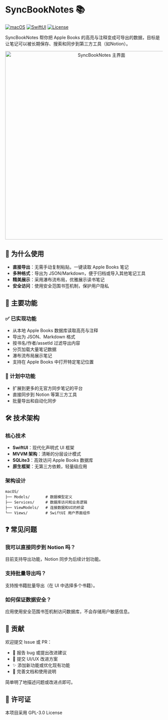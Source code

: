 # SyncBookNotes 📚

[![macOS](https://img.shields.io/badge/macOS-13+-blue.svg)](https://developer.apple.com/macos/)
[![SwiftUI](https://img.shields.io/badge/SwiftUI-5.0-orange.svg)](https://developer.apple.com/documentation/swiftui/)
[![License](https://img.shields.io/badge/license-MIT-green.svg)](LICENSE)

SyncBookNotes 帮你把 Apple Books 的高亮与注释变成可导出的数据，目标是让笔记可以被长期保存、搜索和同步到第三方工具（如Notion）。

<p align="center">
  <img src="https://user-images.githubusercontent.com/placeholder-image.jpg" alt="SyncBookNotes 主界面" width="600"/>
</p>

## 🌟 为什么使用

- **直接导出**：无需手动复制粘贴，一键读取 Apple Books 笔记
- **多种格式**：导出为 JSON/Markdown，便于归档或导入其他笔记工具
- **精美展示**：采用瀑布流布局，优雅展示读书笔记
- **安全访问**：使用安全范围书签机制，保护用户隐私

## 🚀 主要功能

### ✅ 已实现功能
- 从本地 Apple Books 数据库读取高亮与注释
- 导出为 JSON、Markdown 格式
- 按书名/作者/assetId 过滤导出内容
- 分页加载大量笔记数据
- 瀑布流布局展示笔记
- 支持在 Apple Books 中打开特定笔记位置

### 🔄 计划中功能
- 扩展到更多的无官方同步笔记的平台
- 直接同步到 Notion 等第三方工具
- 批量导出和自动化同步

## 🛠 技术架构

### 核心技术
- **SwiftUI**：现代化声明式 UI 框架
- **MVVM 架构**：清晰的分层设计模式
- **SQLite3**：高效访问 Apple Books 数据库
- **原生框架**：无第三方依赖，轻量级应用

### 架构设计
```
macOS/
├── Models/       # 数据模型定义
├── Services/     # 数据库访问和业务逻辑
├── ViewModels/   # 连接数据和UI的桥梁
└── Views/        # SwiftUI 用户界面组件
```

## ❓ 常见问题

### 我可以直接同步到 Notion 吗？
目前支持导出功能，Notion 同步为后续计划功能。

### 支持批量导出吗？
支持按书籍批量导出（在 UI 中选择多个书籍）。

### 如何保证数据安全？
应用使用安全范围书签机制访问数据库，不会存储用户敏感信息。

## 🤝 贡献

欢迎提交 Issue 或 PR：
- 🐛 报告 bug 或提出改进建议
- 🎨 提交 UI/UX 改进方案
- ✨ 添加新功能或优化现有功能
- 📖 完善文档和使用说明

简单明了地描述问题或改进点即可。

## 📄 许可证

本项目采用 GPL-3.0 License